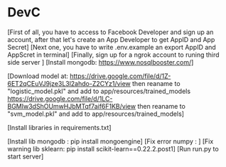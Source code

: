 # DevC
[First of all, you have to access to Facebook Developer and sign up an account, after that
let's create an App Developer to get AppID and App Secret]
[Next one, you have to write .env.example an export AppID and AppScret in terminal]
[Finally, sign up for a ngrok account to runing third side server ]
[Install mongodb: https://www.nosqlbooster.com/]

[Download model at: 
https://drive.google.com/file/d/1Z-6ET2qCEuVJ9jze3L3l2ahdo-Z2CYz1/view then reaname to "logistic_model.pkl" and add to app/resources/trained_models
https://drive.google.com/file/d/1LC-BGMIw3dShOUmwHJbMTqf7aif6F1KB/view then reaname to "svm_model.pkl" and add to app/resources/trained_models]

[Install libraries in requirements.txt]

[Install lib mongodb : pip install mongoengine]
[Fix error numpy : ]
[Fix warning lib sklearn: pip install scikit-learn==0.22.2.post1]
[Run run.py to start server]

